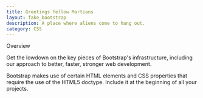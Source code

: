 ```yaml
---
title: Greetings fellow Martians
layout: fake_bootstrap
description: A place where aliens come to hang out.
category: CSS
---
```

Overview

Get the lowdown on the key pieces of Bootstrap's infrastructure, including our approach to better, faster, stronger web development.

Bootstrap makes use of certain HTML elements and CSS properties that require the use of the HTML5 doctype. Include it at the beginning of all your projects.

